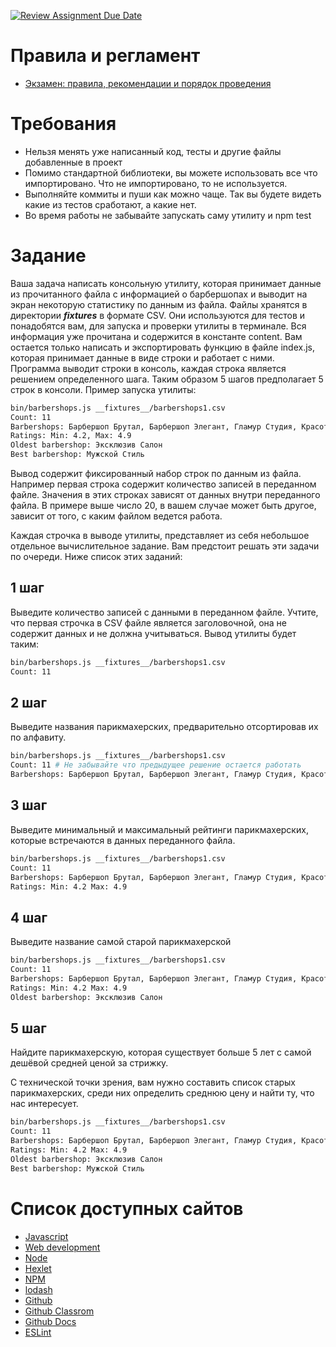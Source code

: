 [![Review Assignment Due Date](https://classroom.github.com/assets/deadline-readme-button-24ddc0f5d75046c5622901739e7c5dd533143b0c8e959d652212380cedb1ea36.svg)](https://classroom.github.com/a/oRJryOkI)
# Правила и регламент

- [Экзамен: правила, рекомендации и порядок проведения](https://hexly.notion.site/d9289c18871c44508bc7c7f05a51d94f)

# Требования

* Нельзя менять уже написанный код, тесты и другие файлы добавленные в проект
* Помимо стандартной библиотеки, вы можете использовать все что импортировано. Что не импортировано, то не используется.
* Выполняйте коммиты и пуши как можно чаще. Так вы будете видеть какие из тестов сработают, а какие нет.
* Во время работы не забывайте запускать саму утилиту и npm test

# Задание

Ваша задача написать консольную утилиту, которая принимает данные из прочитанного файла с информацией о барбершопах и выводит на экран некоторую статистику по данным из файла. Файлы хранятся в директории *__fixtures__* в формате CSV. Они используются для тестов и понадобятся вам, для запуска и проверки утилиты в терминале. Вся информация уже прочитана и содержится в константе content. Вам остается только написать и экспортировать функцию в файле index.js, которая принимает данные в виде строки и работает с ними. Программа выводит строки в консоль, каждая строка является решением определенного шага. Таким образом 5 шагов предполагает 5 строк в консоли.
Пример запуска утилиты:

```bash
bin/barbershops.js __fixtures__/barbershops1.csv
Count: 11
Barbershops: Барбершоп Брутал, Барбершоп Элегант, Гламур Студия, Красота и Стиль, Мужской Стиль, Парикмахерская Престиж, Салон Красоты, Стрижка Эксперт, Стрижка-Мастерская, Хипстерский Барбер, Эксклюзив Салон
Ratings: Min: 4.2, Max: 4.9
Oldest barbershop: Эксклюзив Салон
Best barbershop: Мужской Стиль
```

Вывод содержит фиксированный набор строк по данным из файла. Например первая строка содержит количество записей в переданном файле. Значения в этих строках зависят от данных внутри переданного файла. В примере выше число 20, в вашем случае может быть другое, зависит от того, с каким файлом ведется работа.

Каждая строчка в выводе утилиты, представляет из себя небольшое отдельное вычислительное задание. Вам предстоит решать эти задачи по очереди. Ниже список этих заданий:

## 1 шаг

Выведите количество записей с данными в переданном файле. Учтите, что первая строчка в CSV файле является заголовочной, она не содержит данных и не должна учитываться. Вывод утилиты будет таким:

```bash
bin/barbershops.js __fixtures__/barbershops1.csv
Count: 11
```

## 2 шаг

Выведите названия парикмахерских, предварительно отсортировав их по алфавиту. 

```bash
bin/barbershops.js __fixtures__/barbershops1.csv
Count: 11 # Не забывайте что предыдущее решение остается работать
Barbershops: Барбершоп Брутал, Барбершоп Элегант, Гламур Студия, Красота и Стиль, Мужской Стиль, Парикмахерская Престиж, Салон Красоты, Стрижка Эксперт, Стрижка-Мастерская, Хипстерский Барбер, Эксклюзив Салон
```

## 3 шаг

Выведите минимальный и максимальный рейтинги парикмахерских, которые встречаются в данных переданного файла.

```bash
bin/barbershops.js __fixtures__/barbershops1.csv
Count: 11
Barbershops: Барбершоп Брутал, Барбершоп Элегант, Гламур Студия, Красота и Стиль, Мужской Стиль, Парикмахерская Престиж, Салон Красоты, Стрижка Эксперт, Стрижка-Мастерская, Хипстерский Барбер, Эксклюзив Салон
Ratings: Min: 4.2 Max: 4.9
```

## 4 шаг

Выведите название самой старой парикмахерской

```bash
bin/barbershops.js __fixtures__/barbershops1.csv
Count: 11
Barbershops: Барбершоп Брутал, Барбершоп Элегант, Гламур Студия, Красота и Стиль, Мужской Стиль, Парикмахерская Престиж, Салон Красоты, Стрижка Эксперт, Стрижка-Мастерская, Хипстерский Барбер, Эксклюзив Салон
Ratings: Min: 4.2 Max: 4.9
Oldest barbershop: Эксклюзив Салон
```

## 5 шаг

Найдите парикмахерскую, которая существует больше 5 лет с самой дешёвой средней ценой за стрижку.

С технической точки зрения, вам нужно составить список старых парикмахерских, среди них определить среднюю цену и найти ту, что нас интересует.

```bash
bin/barbershops.js __fixtures__/barbershops1.csv
Count: 11
Barbershops: Барбершоп Брутал, Барбершоп Элегант, Гламур Студия, Красота и Стиль, Мужской Стиль, Парикмахерская Престиж, Салон Красоты, Стрижка Эксперт, Стрижка-Мастерская, Хипстерский Барбер, Эксклюзив Салон
Ratings: Min: 4.2 Max: 4.9
Oldest barbershop: Эксклюзив Салон
Best barbershop: Мужской Стиль
```

# Список доступных сайтов

- [Javascript](https://developer.mozilla.org/ru/docs/Learn/JavaScript)
- [Web development](https://developer.mozilla.org/en-US/docs/Learn)
- [Node](https://nodejs.org/ru/docs)
- [Hexlet](https://hexlet.io)
- [NPM](https://docs.npmjs.com/)
- [lodash](https://lodash.com/docs)
- [Github](https://github.com/)
- [Github Classrom](https://classroom.github.com/)
- [Github Docs](https://docs.github.com/ru)
- [ESLint](https://eslint.org/docs/latest/)
